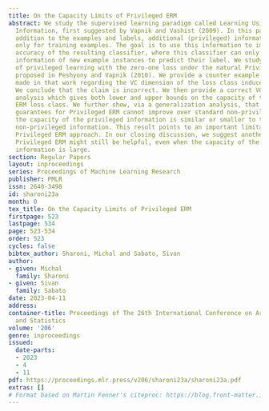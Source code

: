 ```yaml
---
title: On the Capacity Limits of Privileged ERM
abstract: We study the supervised learning paradigm called Learning Using Privileged
  Information, first suggested by Vapnik and Vashist (2009). In this paradigm, in
  addition to the examples and labels, additional (privileged) information is provided
  only for training examples. The goal is to use this information to improve the classification
  accuracy of the resulting classifier, where this classifier can only use the non-privileged
  information of new example instances to predict their label. We study the theory
  of privileged learning with the zero-one loss under the natural Privileged ERM algorithm
  proposed in Peshyony and Vapnik (2010). We provide a counter example to a claim
  made in that work regarding the VC dimension of the loss class induced by this problem;
  We conclude that the claim is incorrect. We then provide a correct VC dimension
  analysis which gives both lower and upper bounds on the capacity of the Privileged
  ERM loss class. We further show, via a generalization analysis, that worst-case
  guarantees for Privileged ERM cannot improve over standard non-privileged ERM, unless
  the capacity of the privileged information is similar or smaller to that of the
  non-privileged information. This result points to an important limitation of the
  Privileged ERM approach. In our closing discussion, we suggest another way in which
  Privileged ERM might still be helpful, even when the capacity of the privileged
  information is large.
section: Regular Papers
layout: inproceedings
series: Proceedings of Machine Learning Research
publisher: PMLR
issn: 2640-3498
id: sharoni23a
month: 0
tex_title: On the Capacity Limits of Privileged ERM
firstpage: 523
lastpage: 534
page: 523-534
order: 523
cycles: false
bibtex_author: Sharoni, Michal and Sabato, Sivan
author:
- given: Michal
  family: Sharoni
- given: Sivan
  family: Sabato
date: 2023-04-11
address:
container-title: Proceedings of The 26th International Conference on Artificial Intelligence
  and Statistics
volume: '206'
genre: inproceedings
issued:
  date-parts:
  - 2023
  - 4
  - 11
pdf: https://proceedings.mlr.press/v206/sharoni23a/sharoni23a.pdf
extras: []
# Format based on Martin Fenner's citeproc: https://blog.front-matter.io/posts/citeproc-yaml-for-bibliographies/
---
```

